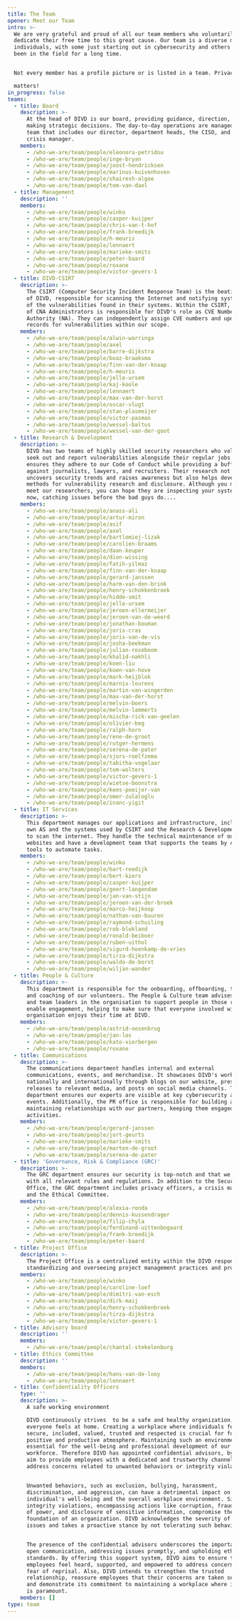 ```yaml
---
title: The Team
opener: Meet our Team
intro: >-
  We are very grateful and proud of all our team members who voluntarily
  dedicate their free time to this great cause. Our team is a diverse mix of
  individuals, with some just starting out in cybersecurity and others who have
  been in the field for a long time.


  Not every member has a profile picture or is listed in a team. Privacy

  matters!
in_progress: false
teams:
  - title: Board
    description: >-
      At the head of DIVD is our board, providing guidance, direction, and
      making strategic decisions. The day-to-day operations are managed by a
      team that includes our director, department heads, the CISO, and the
      crisis manager.
    members:
      - /who-we-are/team/people/eleonora-petridou
      - /who-we-are/team/people/inge-bryan
      - /who-we-are/team/people/joost-hendricksen
      - /who-we-are/team/people/marinus-kuivenhoven
      - /who-we-are/team/people/shairesh-algoe
      - /who-we-are/team/people/tom-van-dael
  - title: Management
    description: ''
    members:
      - /who-we-are/team/people/winko
      - /who-we-are/team/people/casper-kuijper
      - /who-we-are/team/people/chris-van-t-hof
      - /who-we-are/team/people/frank-breedijk
      - /who-we-are/team/people/h-meuris
      - /who-we-are/team/people/lennaert
      - /who-we-are/team/people/marieke-smits
      - /who-we-are/team/people/peter-baard
      - /who-we-are/team/people/roxane
      - /who-we-are/team/people/victor-gevers-1
  - title: DIVD-CSIRT
    description: >-
      The CSIRT (Computer Security Incident Response Team) is the beating heart
      of DIVD, responsible for scanning the Internet and notifying system owners
      of the vulnerabilities found in their systems. Within the CSIRT, the team
      of CNA Administrators is responsible for DIVD's role as CVE Number
      Authority (NA). They can independently assign CVE numbers and update CVE
      records for vulnerabilities within our scope.
    members:
      - /who-we-are/team/people/alwin-warringa
      - /who-we-are/team/people/axel
      - /who-we-are/team/people/barre-dijkstra
      - /who-we-are/team/people/boaz-braaksma
      - /who-we-are/team/people/finn-van-der-knaap
      - /who-we-are/team/people/h-meuris
      - /who-we-are/team/people/jelle-ursem
      - /who-we-are/team/people/kaj-koole
      - /who-we-are/team/people/lennaert
      - /who-we-are/team/people/max-van-der-horst
      - /who-we-are/team/people/oscar-vlugt
      - /who-we-are/team/people/stan-plasmeijer
      - /who-we-are/team/people/victor-pasman
      - /who-we-are/team/people/wessel-baltus
      - /who-we-are/team/people/wessel-van-der-goot
  - title: Research & Development
    description: >-
      DIVD has two teams of highly skilled security researchers who voluntarily
      seek out and report vulnerabilities alongside their regular jobs. DIVD
      ensures they adhere to our Code of Conduct while providing a buffer
      against journalists, lawyers, and recruiters. Their research not only
      uncovers security trends and raises awareness but also helps develop new
      methods for vulnerability research and disclosure. Although you may never
      meet our researchers, you can hope they are inspecting your systems right
      now, catching issues before the bad guys do....
    members:
      - /who-we-are/team/people/anass-ali
      - /who-we-are/team/people/artur-miron
      - /who-we-are/team/people/asif
      - /who-we-are/team/people/axel
      - /who-we-are/team/people/bartlomiej-lizak
      - /who-we-are/team/people/carolien-braams
      - /who-we-are/team/people/daan-keuper
      - /who-we-are/team/people/dion-wissing
      - /who-we-are/team/people/fatih-yilmaz
      - /who-we-are/team/people/finn-van-der-knaap
      - /who-we-are/team/people/gerard-janssen
      - /who-we-are/team/people/harm-van-den-brink
      - /who-we-are/team/people/henry-schokkenbroek
      - /who-we-are/team/people/hidde-smit
      - /who-we-are/team/people/jelle-ursem
      - /who-we-are/team/people/jeroen-ellermeijer
      - /who-we-are/team/people/jeroen-van-de-weerd
      - /who-we-are/team/people/jonathan-bouman
      - /who-we-are/team/people/joris-cras
      - /who-we-are/team/people/joris-van-de-vis
      - /who-we-are/team/people/josha-beekman
      - /who-we-are/team/people/julian-roseboom
      - /who-we-are/team/people/khalid-nakhli
      - /who-we-are/team/people/koen-liu
      - /who-we-are/team/people/koen-van-hove
      - /who-we-are/team/people/mark-heijblok
      - /who-we-are/team/people/marnix-lourens
      - /who-we-are/team/people/martin-van-wingerden
      - /who-we-are/team/people/max-van-der-horst
      - /who-we-are/team/people/melvin-boers
      - /who-we-are/team/people/melvin-lammerts
      - /who-we-are/team/people/mischa-rick-van-geelen
      - /who-we-are/team/people/olivier-beg
      - /who-we-are/team/people/ralph-horn
      - /who-we-are/team/people/rene-de-groot
      - /who-we-are/team/people/rutger-hermens
      - /who-we-are/team/people/serena-de-pater
      - /who-we-are/team/people/sjors-roelfzema
      - /who-we-are/team/people/tabitha-vogelaar
      - /who-we-are/team/people/tom-wolters
      - /who-we-are/team/people/victor-gevers-1
      - /who-we-are/team/people/wietse-boonstra
      - /who-we-are/team/people/kees-poeijer-van
      - /who-we-are/team/people/omer-zulaloglu
      - /who-we-are/team/people/inanc-yigit
  - title: IT Services
    description: >-
      This department manages our applications and infrastructure, including our
      own AS and the systems used by CSIRT and the Research & Development team
      to scan the internet. They handle the technical maintenance of our
      websites and have a development team that supports the teams by creating
      tools to automate tasks.
    members:
      - /who-we-are/team/people/winko
      - /who-we-are/team/people/bart-reedijk
      - /who-we-are/team/people/bert-kiers
      - /who-we-are/team/people/casper-kuijper
      - /who-we-are/team/people/geert-langendam
      - /who-we-are/team/people/jan-van-stijn
      - /who-we-are/team/people/jeroen-van-der-broek
      - /who-we-are/team/people/marco-heijkoop
      - /who-we-are/team/people/nathan-van-buuren
      - /who-we-are/team/people/raymond-schuiling
      - /who-we-are/team/people/rob-blokland
      - /who-we-are/team/people/ronald-beiboer
      - /who-we-are/team/people/ruben-uithol
      - /who-we-are/team/people/sigurd-hoenkamp-de-vries
      - /who-we-are/team/people/tirza-dijkstra
      - /who-we-are/team/people/waldo-de-borst
      - /who-we-are/team/people/wiljan-wander
  - title: People & Culture
    description: >-
      This department is responsible for the onboarding, offboarding, training,
      and coaching of our volunteers. The People & Culture team advises managers
      and team leaders in the organisation to support people in those roles to
      enable engagement, helping to make sure that everyone involved with the
      organisation enjoys their time at DIVD.
    members:
      - /who-we-are/team/people/astrid-oosenbrug
      - /who-we-are/team/people/jan-los
      - /who-we-are/team/people/kato-vierbergen
      - /who-we-are/team/people/roxane
  - title: Communications
    description: >-
      The communications department handles internal and external
      communications, events, and merchandise. It showcases DIVD's work both
      nationally and internationally through blogs on our website, press
      releases to relevant media, and posts on social media channels. This
      department ensures our experts are visible at key cybersecurity and hacker
      events. Additionally, the PR office is responsible for building and
      maintaining relationships with our partners, keeping them engaged with our
      activities.
    members:
      - /who-we-are/team/people/gerard-janssen
      - /who-we-are/team/people/jort-geurts
      - /who-we-are/team/people/marieke-smits
      - /who-we-are/team/people/marten-de-groot
      - /who-we-are/team/people/serena-de-pater
  - title: 'Governance, Risk & Compliance (GRC)'
    description: >-
      The GRC department ensures our security is top-notch and that we comply
      with all relevant rules and regulations. In addition to the Security
      Office, the GRC department includes privacy officers, a crisis manager,
      and the Ethical Committee.
    members:
      - /who-we-are/team/people/alexia-ronda
      - /who-we-are/team/people/dennis-kussendrager
      - /who-we-are/team/people/filip-chyla
      - /who-we-are/team/people/ferdinand-uittenbogaard
      - /who-we-are/team/people/frank-breedijk
      - /who-we-are/team/people/peter-baard
  - title: Project Office
    description: >-
      The Project Office is a centralized entity within the DIVD responsible for
      standardizing and overseeing project management practices and processes.
    members:
      - /who-we-are/team/people/winko
      - /who-we-are/team/people/caroline-loef
      - /who-we-are/team/people/dimitri-van-esch
      - /who-we-are/team/people/dirk-maij
      - /who-we-are/team/people/henry-schokkenbroek
      - /who-we-are/team/people/tirza-dijkstra
      - /who-we-are/team/people/victor-gevers-1
  - title: Advisory board
    description: ''
    members:
      - /who-we-are/team/people/chantal-stekelenburg
  - title: Ethics Committee
    description: ''
    members:
      - /who-we-are/team/people/hans-van-de-looy
      - /who-we-are/team/people/lennaert
  - title: Confidentiality Officers
    type: ''
    description: >-
      A safe working environment

      DIVD continuously strives  to be a safe and healthy organization, where
      everyone feels at home. Creating a workplace where individuals feel
      secure, included, valued, trusted and respected is crucial for fostering a
      positive and productive atmosphere. Maintaining such an environment is
      essential for the well-being and professional development of our
      workforce. Therefore DIVD has appointed confidential advisors, by which we
      aim to provide employees with a dedicated and trustworthy channel to
      address concerns related to unwanted behaviors or integrity violations.


      Unwanted behaviors, such as exclusion, bullying, harassment,
      discrimination, and aggression, can have a detrimental impact on an
      individual's well-being and the overall workplace environment. Similarly,
      integrity violations, encompassing actions like corruption, fraud, abuse
      of power, and disclosure of sensitive information, compromise the ethical
      foundation of an organization. DIVD acknowledges the severity of these
      issues and takes a proactive stance by not tolerating such behaviors.


      The presence of the confidential advisors underscores the importance of
      open communication, addressing issues promptly, and upholding ethical
      standards. By offering this support system, DIVD aims to ensure that
      employees feel heard, supported, and empowered to address concerns without
      fear of reprisal. Also, DIVD intends to strengthen the trusted
      relationship, reassure employees that their concerns are taken seriously,
      and demonstrate its commitment to maintaining a workplace where integrity
      is paramount.
    members: []
type: team
---
```


